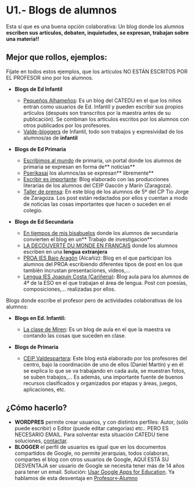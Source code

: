 # U1.- Blogs de alumnos

Esta sí que es una buena opción colaborativa: Un blog donde los alumnos **escriben sus artículos, debaten, inquietudes, se expresan, trabajan sobre una materia!!**

## Mejor que rollos, ejemplos:

Fíjate en todos estos ejemplos, que los artículos NO ESTÁN ESCRITOS POR EL PROFESOR sino por los alumnos.

* **Blogs de Ed Infantil**

  * [Pequeños Alhameños](http://arablogs.catedu.es/arablogs/blog.php?id_blog=152&id_articulo=46768): Es un blog del CATEDU en el que los niños entran como usuarios de Ed. Infantil y pueden escribir sus propios artículos \(después son transcritos por la maestra antes de su publicación\). Se combinan los artículos escritos por los alumnos con otros publicados por los profesores.
  * [Valde-bloggers](http://arablogs.catedu.es/blog.php?id_blog=2396) de Infantil, todo son trabajos y expresividad de los alumnos/as de **infantil**



* **Blogs de Ed Primaria**

  * [Escribimos al mundo](http://arablogs.catedu.es/blog.php?id_blog=2502) de primaria, un portal donde los alumnos de primaria se expresan en forma de** noticias**
  * [Pserikasaj](http://arablogs.catedu.es/blog.php?id_blog=2442) los alumnos/as se expresan** libremente**
  * [Escribir es importante](https://ceipgasconymarin.catedu.es/): Blog elaborado con las producciones literarias de los alumnos del CEIP Gascón y Marín \(Zaragoza\).
  * [Taller de prensa](http://arablogs.catedu.es/blog.php?id_blog=1994&id_articulo=128619):  En este blog de los alumnos de 5º del CP Tio Jorge de Zaragoza. Los post están redactados por ellos y cuentan a modo de noticias las cosas importantes que hacen o suceden en el colegio.



* **Blogs de Ed Secundaria**

  * [En tiempos de mis bisabuelos](http://arablogs.catedu.es/blog.php?id_blog=2296) donde los alumnos de secundaria  convierten el blog en un** Trabajo de investigacion**
  * [LA DECOUVERTE DU MONDE EN FRANÇAIS](http://arablogs.catedu.es/blog.php?id_blog=938) donde los alumnos escriben en una **lengua extranjera**
  * [PROA IES Bajo Aragón](http://arablogs.catedu.es/blog.php?id_blog=2362) \(Alcañiz\): Blog en el que participan los alumnos del PROA escribiendo diferentes tipos de post en los que también incrustan presentaciones, vídeos,...
  * [Lengua IES Joaquín Costa \(Cariñena\)](http://arablogs.catedu.es/blog.php?id_blog=2352):  Blog aula para los alumnos de 4ª de la ESO en el que trabajan el área de lengua. Post con poesías, composiciones,... realizadas por ellos.



Blogs donde escribe el profesor pero de actividades colaborativas de los alumnos:

* **Blogs en Ed. Infantil:**

  * [La clase de Miren](http://laclasedemiren.blogspot.com.es/): Es un  blog de aula en el que la maestra va contando las cosas que suceden en clase.

* **Blogs de Primaria**

  * [CEIP Valdespartera](http://web.catedu.es/webcatedu/index.php/buenas-practicas/137-proyecto-tic-en-ceip-valdespartera): Este blog está elaborado por los profesores del centro, bajo la coordinación de uno de ellos \(Daniel Martín\) y en él se explica lo que se va trabajando en cada aula, se muestran fotos, se suben trabajos,... Es además, una importante fuente de buenos recursos clasificados y organizados por etapas y áreas, juegos, aplicaciones, etc.

## ¿Cómo hacerlo?

* **WORDPRES** permite crear usuarios, y con distintos perfiles: Autor, \(sólo puede escribir\) o Editor \(puede editar categorías\) etc.. PERO ES NECESARIO EMAIL. Para solventar esta situación CATEDU tiene soluciones, [contactar](http://soporte.catedu.es/).
* **BLOGGER** el perfil de usuarios es igual que en los documentos compartidos de Google, no permite jerarquias, todos colaboran, compartes el blog con otros usuarios de Google, AQUÍ ESTÁ SU DESVENTAJA ser usuario de Google se necesita tener más de 14 años para tener un email. Solución: [Usar Google Apps for Education](https://edu.google.com/?modal_active=none). Ya hablamos de esta desventaja en [Profesor&lt;-Alumno](profesoralumno2.md)



